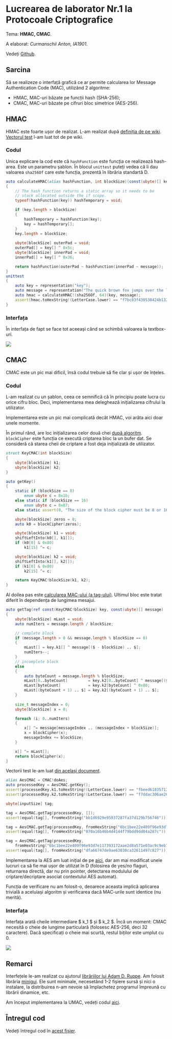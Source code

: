 # Lucrearea de laborator Nr.1 la Protocoale Criptografice

Tema: **HMAC, CMAC**.

A elaborat: *Curmanschii Anton, IA1901*.

Vedeți [Github](https://github.com/AntonC9018/uni_cryptoprotocols). 

## Sarcina

Să se realizeze o interfață grafică ce ar permite calcularea lor Message Authentication Code (MAC), utilizând 2 algoritme:
- HMAC, MAC-uri băzate pe funcții hash (SHA-256);
- CMAC, MAC-uri băzate pe cifruri bloc simetrice (AES-256).


## HMAC

HMAC este foarte ușor de realizat. L-am realizat după [definiția de pe wiki](https://www.wikiwand.com/en/HMAC#/Definition).
[Vectorul test](https://www.wikiwand.com/en/HMAC#/Examples) l-am luat tot de pe wiki.

### Codul

Unica explicare la cod este că `hashFunction` este funcția ce realizează hash-area.
Este un parametru șablon. 
În blocul `unittest` puteți vedea că îi dau valoarea `sha256Of` care este funcția, prezentă în librăria standartă D.

```d
auto calculateHMAC(alias hashFunction, int blockSize)(const(ubyte)[] key, const(ubyte)[] message)
{
    // The hash function returns a static array so it needs to be 
    // stack allocated outside the if scope.
    typeof(hashFunction(key)) hashTemporary = void;

    if (key.length > blockSize)
    {
        hashTemporary = hashFunction(key);
        key = hashTemporary[];
    }
    key.length = blockSize;
    
    ubyte[blockSize] outerPad = void;
    outerPad[] = key[] ^ 0x5c;
    ubyte[blockSize] innerPad = void;
    innerPad[] = key[] ^ 0x36;

    return hashFunction(outerPad ~ hashFunction(innerPad ~ message));
}
unittest
{
    auto key = representation("key");
    auto message = representation("The quick brown fox jumps over the lazy dog");
    auto hmac = calculateHMAC!(sha256Of, 64)(key, message);
    assert(hmac.toHexString!(LetterCase.lower) == "f7bc83f430538424b13298e6aa6fb143ef4d59a14946175997479dbc2d1a3cd8");
}
```

### Interfața

În interfața de fapt se face tot aceeași când se schimbă valoarea la textbox-uri.

![](images/lab1_ui_hmac.png)



## CMAC

CMAC este un pic mai dificil, însă codul trebuie să fie clar și ușor de înțeles.


### Codul

L-am realizat cu un șablon, ceea ce semnifică că în principiu poate lucra cu orice cifru bloc.
Deci, implementarea mea deleghează inițializarea cifrului la utilizator.

Implementarea este un pic mai complicată decât HMAC, voi arăta aici doar unele momente.

În primul rând, are loc inițializarea celor două chei [după algoritm](https://datatracker.ietf.org/doc/html/rfc4493#section-2.3).
`blockCipher` este funcția ce execută criptarea bloc la un bufer dat. 
Se consideră că starea cheii de criptare a fost deja inițializată de utilizator.

```d
struct KeyCMAC(int blockSize)
{
    ubyte[blockSize] k1;
    ubyte[blockSize] k2;
}

auto getKey()
{
	static if (blockSize == 8)
		enum ubyte c = 0x1b;
	else static if (blockSize == 16)
		enum ubyte c = 0x87;
	else static assert(0, "The size of the block cipher must be 8 or 16");

	ubyte[blockSize] zeros = 0;
	auto k0 = blockCipher(zeros);

	ubyte[blockSize] k1 = void;
	shiftLeftInto(k0[], k1[]);
	if (k0[0] & 0x80)
		k1[15] ^= c;

	ubyte[blockSize] k2 = void;
	shiftLeftInto(k1[], k2[]);
	if (k1[0] & 0x80)
		k2[15] ^= c;

	return KeyCMAC!blockSize(k1, k2);
}
```

Al doilea pas este [calcularea MAC-ului (a tag-ului)](https://datatracker.ietf.org/doc/html/rfc4493#section-2.4).
Ultimul bloc este tratat diferit în dependența de lungimea mesajui.

```d
auto getTag(ref const(KeyCMAC!blockSize) key, const(ubyte)[] message)
{
    ubyte[blockSize] mLast = void;
    auto numIters = message.length / blockSize;

    // complete block
    if (message.length > 0 && message.length % blockSize == 0)
    {
        mLast[] = key.k1[] ^ message[($ - blockSize) .. $];
        numIters--;
    }
    // incomplete block
    else
    {
        auto byteCount = message.length % blockSize;
        mLast[0..byteCount]         = key.k2[0..byteCount] ^ message[($ - byteCount) .. $];
        mLast[byteCount]            = key.k2[byteCount] ^ 0x80;
        mLast[(byteCount + 1) .. $] = key.k2[(byteCount + 1) .. $];
    }
    
    size_t messageIndex = 0;
    ubyte[blockSize] x = 0;

    foreach (i; 0..numIters)
    {
        x[] ^= message[messageIndex .. (messageIndex + blockSize)];
        x = blockCipher(x);
        messageIndex += blockSize;
    }

    x[] ^= mLast[];
    return blockCipher(x);
}
```

Vectorii test le-am luat [din același document](https://datatracker.ietf.org/doc/html/rfc4493#section-4).

```d
alias AesCMAC = CMAC!doAes;
auto processedKey = AesCMAC.getKey();
assert(processedKey.k1.toHexString!(LetterCase.lower) == "fbeed618357133667c85e08f7236a8de");
assert(processedKey.k2.toHexString!(LetterCase.lower) == "f7ddac306ae266ccf90bc11ee46d513b");

ubyte[inputSize] tag;

tag = AesCMAC.getTag(processedKey, []);
assert(equal(tag[], fromHexString("bb1d6929e95937287fa37d129b756746")));

tag = AesCMAC.getTag(processedKey, fromHexString("6bc1bee22e409f96e93d7e117393172a").array);
assert(equal(tag[], fromHexString("070a16b46b4d4144f79bdd9dd04a287c")));

tag = AesCMAC.getTag(processedKey, 
    fromHexString("6bc1bee22e409f96e93d7e117393172aae2d8a571e03ac9c9eb76fac45af8e5130c81c46a35ce411").array);
assert(equal(tag[], fromHexString("dfa66747de9ae63030ca32611497c827")));
```

Implementarea la AES am luat inițial de pe [aici](https://gist.github.com/vladimirgamalyan/959754248985a62ba7bf7af848f1aaaf), dar am mai modificat unele lucruri ca să fie mai ușor de utilizat în D (folosirea de yes/no flaguri, returnarea directă, dar nu prin pointer, detectarea modulului de criptare/decriptare asociat contextului AES automat).

Funcția de verificare nu am folosit-o, deoarece aceasta implică aplicarea trivială a aceluiași algoritm și verificarea dacă MAC-urile sunt identice (nu merită).

### Interfața

Interfața arată cheile intermediare $ k_1 $ și $ k_2 $.
Încă un moment: CMAC necesită o cheie de lungime particulară (folosesc AES-256, deci 32 caractere). 
Dacă specificați o cheie mai scurtă, restul biților este umplut cu 0.

![](images/lab1_ui_cmac.png)


## Remarci

Interfețele le-am realizat cu ajutorul [librăriilor lui Adam D. Ruppe](https://github.com/adamdruppe/arsd).
Am folosit librăria [minigui](https://github.com/adamdruppe/arsd/blob/master/minigui.d).
Ele sunt minimale, necesetând 1-2 fișiere sursă și nici o instalare, la distribuirea n-am nevoie să împlachetez programul împreună cu librării dinamice, etc.

Am început implementarea la UMAC, vedeți codul [aici](https://github.com/AntonC9018/uni_cryptoprotocols/blob/70c5fc3dcb418b3da2ecb6692cc93653ba4e6c98/source/umac_scrapped.d).

## Întregul cod

Vedeți întregul cod în [acest fișier](https://github.com/AntonC9018/uni_cryptoprotocols/blob/70c5fc3dcb418b3da2ecb6692cc93653ba4e6c98/source/app.d).